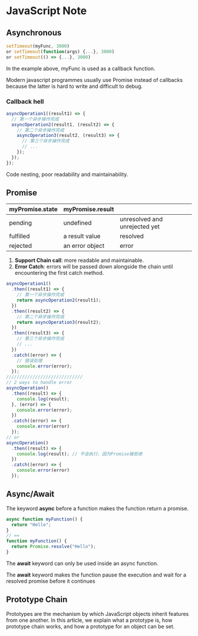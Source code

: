 # JavaScript Note

## Asynchronous
```javascript
setTimeout(myFunc, 3000)
or setTimeout(function(args) {...}, 3000)
or setTimeout(() => {...}, 3000)
```
In the example above, myFunc is used as a callback function. 

Modern javascript programmes usually use Promise instead of callbacks because the latter is hard to write and difficult to debug.

### Callback hell
```javascript
asyncOperation1((result1) => {
  // 第一个异步操作完成
  asyncOperation2(result1, (result2) => {
    // 第二个异步操作完成
    asyncOperation3(result2, (result3) => {
      // 第三个异步操作完成
      // ...
    });
  });
});
```
Code nesting, poor readability and maintainability.

## Promise
| myPromise.state | myPromise.result |  |
| ------------ | -----------|-------------------|
| pending | undefined | unresolved and unrejected yet |
| fulfilled | a result value | resolved |
| rejected | an error object | error |
1. **Support Chain call**: more readable and maintainable.
2. **Error Catch**: errors will be passed down alongside the chain until encountering the first catch method.
```javascript
asyncOperation1()
  .then((result1) => {
    // 第一个异步操作完成
    return asyncOperation2(result1);
  })
  .then((result2) => {
    // 第二个异步操作完成
    return asyncOperation3(result2);
  })
  .then((result3) => {
    // 第三个异步操作完成
    // ...
  })
  .catch((error) => {
    // 错误处理
    console.error(error);
  });
/////////////////////////////
// 2 ways to handle error
asyncOperation()
  .then((result) => {
    console.log(result); 
  }, (error) => {
    console.error(error);
  })
  .catch((error) => {
    console.error(error)
  });
// or 
asyncOperation()
  .then((result) => {
    console.log(result); // 不会执行，因为Promise被拒绝
  })
  .catch((error) => {
    console.error(error)
  });
```

## Async/Await

The keyword **async** before a function makes the function return a promise.
```javascript
async function myFunction() {
  return "Hello";
}
// ==
function myFunction() {
  return Promise.resolve("Hello");
}
```

The **await** keyword can only be used inside an async function. 

The **await** keyword makes the function pause the execution and wait for a resolved promise before it continues

## Prototype Chain

Prototypes are the mechanism by which JavaScript objects inherit features from one another. In this article, we explain what a prototype is, how prototype chain works, and how a prototype for an object can be set.